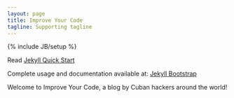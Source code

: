 ```yaml
---
layout: page
title: Improve Your Code
tagline: Supporting tagline
---
```

{% include JB/setup %}

Read [Jekyll Quick Start](http://jekyllbootstrap.com/usage/jekyll-quick-start.html)

Complete usage and documentation available at: [Jekyll Bootstrap](http://jekyllbootstrap.com)

Welcome to Improve Your Code, a blog by Cuban hackers around the world!


